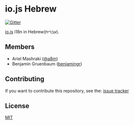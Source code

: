 # io.js Hebrew
[![Gitter](https://badges.gitter.im/Join%20Chat.svg)](https://gitter.im/iojs/iojs-he?utm_source=badge&utm_medium=badge&utm_campaign=pr-badge)  

[io.js](https://iojs.org/) i18n in Hebrew(עברית).  


## Members
- Ariel Mashraki ([@a8m](https://github.com/a8m))
- Benjamin Gruenbaum ([benjamingr](https://github.com/benjamingr))

## Contributing
If you want to contribute this repository, see the: [issue tracker](https://github.com/iojs/iojs-he/issues)  

## License
[MIT](https://tldrlegal.com/license/mit-license)

